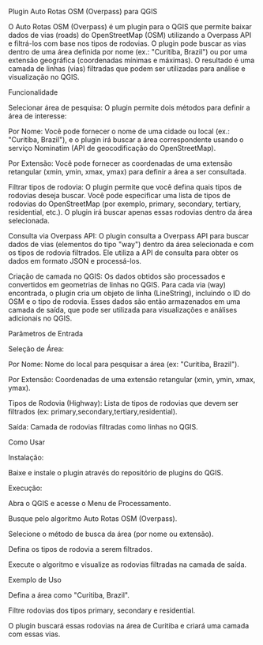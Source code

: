 Plugin Auto Rotas OSM (Overpass) para QGIS

O Auto Rotas OSM (Overpass) é um plugin para o QGIS que permite baixar dados de vias (roads) do OpenStreetMap (OSM) utilizando a Overpass API e filtrá-los com base nos tipos de rodovias. O plugin pode buscar as vias dentro de uma área definida por nome (ex.: "Curitiba, Brazil") ou por uma extensão geográfica (coordenadas mínimas e máximas). O resultado é uma camada de linhas (vias) filtradas que podem ser utilizadas para análise e visualização no QGIS.

Funcionalidade

Selecionar área de pesquisa:
O plugin permite dois métodos para definir a área de interesse:

Por Nome: Você pode fornecer o nome de uma cidade ou local (ex.: "Curitiba, Brazil"), e o plugin irá buscar a área correspondente usando o serviço Nominatim (API de geocodificação do OpenStreetMap).

Por Extensão: Você pode fornecer as coordenadas de uma extensão retangular (xmin, ymin, xmax, ymax) para definir a área a ser consultada.

Filtrar tipos de rodovia:
O plugin permite que você defina quais tipos de rodovias deseja buscar. Você pode especificar uma lista de tipos de rodovias do OpenStreetMap (por exemplo, primary, secondary, tertiary, residential, etc.). O plugin irá buscar apenas essas rodovias dentro da área selecionada.

Consulta via Overpass API:
O plugin consulta a Overpass API para buscar dados de vias (elementos do tipo "way") dentro da área selecionada e com os tipos de rodovia filtrados. Ele utiliza a API de consulta para obter os dados em formato JSON e processá-los.

Criação de camada no QGIS:
Os dados obtidos são processados e convertidos em geometrias de linhas no QGIS. Para cada via (way) encontrada, o plugin cria um objeto de linha (LineString), incluindo o ID do OSM e o tipo de rodovia. Esses dados são então armazenados em uma camada de saída, que pode ser utilizada para visualizações e análises adicionais no QGIS.

Parâmetros de Entrada

Seleção de Área:

Por Nome: Nome do local para pesquisar a área (ex: "Curitiba, Brazil").

Por Extensão: Coordenadas de uma extensão retangular (xmin, ymin, xmax, ymax).

Tipos de Rodovia (Highway): Lista de tipos de rodovias que devem ser filtrados (ex: primary,secondary,tertiary,residential).

Saída: Camada de rodovias filtradas como linhas no QGIS.

Como Usar

Instalação:

Baixe e instale o plugin através do repositório de plugins do QGIS.

Execução:

Abra o QGIS e acesse o Menu de Processamento.

Busque pelo algoritmo Auto Rotas OSM (Overpass).

Selecione o método de busca da área (por nome ou extensão).

Defina os tipos de rodovia a serem filtrados.

Execute o algoritmo e visualize as rodovias filtradas na camada de saída.

Exemplo de Uso

Defina a área como "Curitiba, Brazil".

Filtre rodovias dos tipos primary, secondary e residential.

O plugin buscará essas rodovias na área de Curitiba e criará uma camada com essas vias.